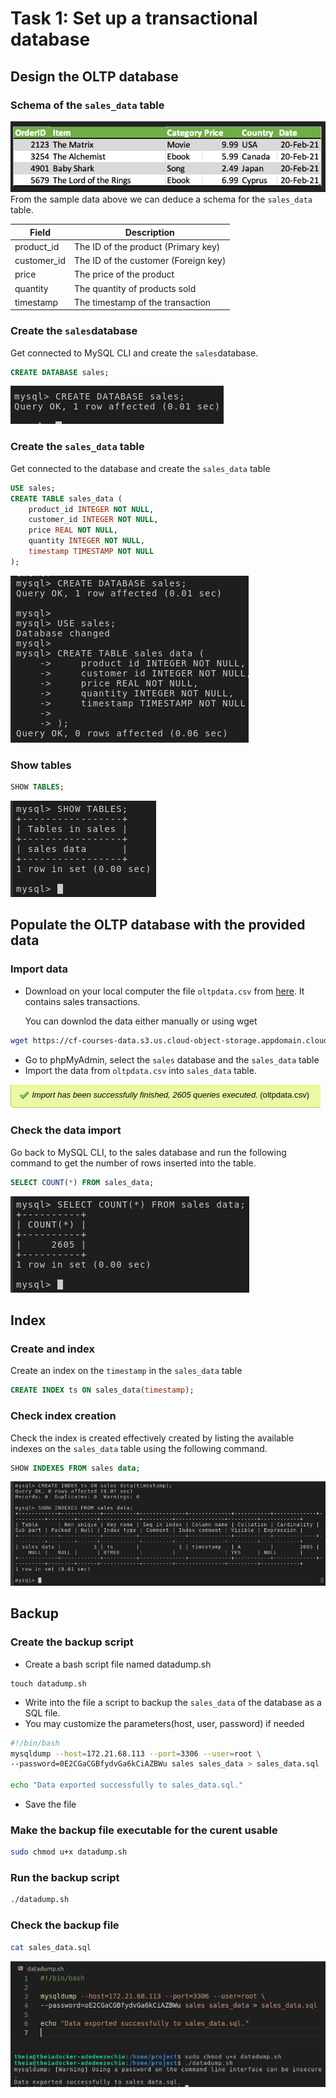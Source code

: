 # Task 1: Set up a transactional database

## Design the OLTP database

### Schema of the `sales_data` table

![Sample Data](./../resources/images/sample_data.png)
From the sample data above we can deduce a schema for the `sales_data` table. 


| Field        | Description                             |
|--------------|-----------------------------------------|
| product_id   | The ID of the product (Primary key)      |
| customer_id  | The ID of the customer (Foreign key)     |
| price        | The price of the product   |
| quantity     | The quantity of products sold            |
| timestamp    | The timestamp of the transaction         |

### Create the `sales`database 

Get connected to MySQL CLI and create the `sales`database.

```sql
CREATE DATABASE sales;
```

![alt text](./../resources/images/create_database.png)

### Create the `sales_data` table

Get connected to the database and create the `sales_data` table
```sql
USE sales;
CREATE TABLE sales_data (
    product_id INTEGER NOT NULL,
    customer_id INTEGER NOT NULL,
    price REAL NOT NULL,
    quantity INTEGER NOT NULL,
    timestamp TIMESTAMP NOT NULL
);
```

![alt text](./../resources/images/createtable.png)

### Show tables

```sql
SHOW TABLES;
```

![alt text](./../resources/images/listtables.png)


## Populate the OLTP database with the provided data

### Import data

- Download on your local computer the file `oltpdata.csv` from [here](https://cf-courses-data.s3.us.cloud-object-storage.appdomain.cloud/IBM-DB0321EN-SkillsNetwork/oltp/oltpdata.csv). It contains sales transactions.

    You can downlod the data either manually or using wget

```sh
wget https://cf-courses-data.s3.us.cloud-object-storage.appdomain.cloud/IBM-DB0321EN-SkillsNetwork/oltp/oltpdata.csv
```

- Go to phpMyAdmin, select the `sales` database and the `sales_data` table
- Import the data from `oltpdata.csv` into `sales_data` table.


![alt text](./../resources/images/importdata.png)


### Check the data import
Go back to MySQL CLI, to the sales database and  run the following command to get the number of rows inserted into the table.

```sql
SELECT COUNT(*) FROM sales_data;
```

![alt text](./../resources/images/salesrows.png)


## Index
### Create and index

Create an index on the `timestamp` in the `sales_data` table
```sql
CREATE INDEX ts ON sales_data(timestamp);
```


### Check index creation

Check the index is created effectively created by listing the available indexes on the  `sales_data` table using the following command.

```sql
SHOW INDEXES FROM sales data;
```
![alt text](./../resources/images/listindexes.png)


## Backup

### Create the backup script
- Create a bash script file named datadump.sh
```
touch datadump.sh
```
- Write into the file a script to backup the `sales_data` of the database as a SQL file.
- You may customize the parameters(host, user, password) if needed
```sh
#!/bin/bash
mysqldump --host=172.21.68.113 --port=3306 --user=root \
--password=0E2CGaCGBfydvGa6kCiAZBWu sales sales_data > sales_data.sql

echo "Data exported successfully to sales_data.sql."
```
- Save the file

### Make the backup file executable for the curent usable

```sh
sudo chmod u+x datadump.sh
```

### Run the backup script

```sh
./datadump.sh
```

### Check the backup file

```sh
cat sales_data.sql
```


![alt text](./../resources/images/exportdata.png)
